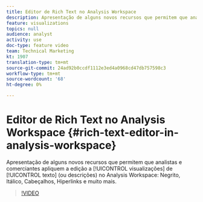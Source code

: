 ```yaml
---
title: Editor de Rich Text no Analysis Workspace
description: Apresentação de alguns novos recursos que permitem que analistas e comerciantes apliquem a edição a visualizações de texto (ou descrições) no Analysis Workspace - Negrito, Itálico, Cabeçalhos, Hiperlinks e muito mais.
feature: visualizations
topics: null
audience: analyst
activity: use
doc-type: feature video
team: Technical Marketing
kt: 1907
translation-type: tm+mt
source-git-commit: 24ad92b0ccdf1112e3ed4a0968cd47db757598c3
workflow-type: tm+mt
source-wordcount: '68'
ht-degree: 0%

---
```



# Editor de Rich Text no Analysis Workspace {#rich-text-editor-in-analysis-workspace}

Apresentação de alguns novos recursos que permitem que analistas e comerciantes apliquem a edição a [!UICONTROL visualizações] de [!UICONTROL texto] (ou descrições) no Analysis Workspace: Negrito, Itálico, Cabeçalhos, Hiperlinks e muito mais.

>[!VIDEO](https://video.tv.adobe.com/v/23726/?quality=12)
